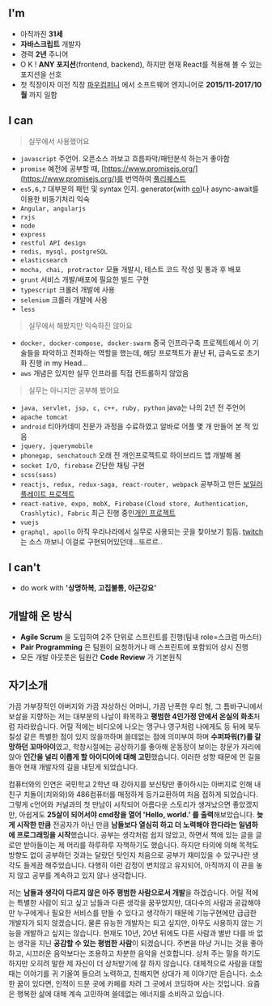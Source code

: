 ## I'm
* 아직까진 **31세**
* **자바스크립트** 개발자
* 경력 **2년** 주니어
* O K ! **ANY 포지션**(frontend, backend), 하지만 현재 React를 적용해 볼 수 있는 포지션을 선호
* 첫 직장이자 이전 직장 [파우컴퍼니](http://www.pawcompany.co.kr/) 에서 소프트웨어 엔지니어로 **2015/11-2017/10월** 까지 일함

## I can
> 실무에서 사용했어요
* `javascript` 주언어. 오픈소스 까보고 흐름파악/패턴분석 하는거 좋아함
* `promise` 예전에 공부할 때, [https://www.promisejs.org/](https://www.promisejs.org/)를 번역하여 [풀리퀘스트](https://github.com/ForbesLindesay/promisejs.org/pull/44)
* `es5,6,7` 대부분의 패턴 및 syntax 인지. generator(with [co](https://github.com/tj/co))나 async-await를 이용한 비동기처리 익숙
* `Angular, angularjs`
* `rxjs`
* `node`
* `express`
* `restful API design`
* `redis, mysql, postgreSQL`
* `elasticsearch`
* `mocha, chai, protractor` 모듈 개발시, 테스트 코드 작성 및 통과 후 배포
* `grunt` 서비스 개발/배포에 필요한 빌드 구현
* `typescript` 크롤러 개발에 사용
* `selenium` 크롤러 개발에 사용
* `less`
>실무에서 해봤지만 익숙하진 않아요
* `docker, docker-compose, docker-swarm` 중국 인프라구축 프로젝트에서 이 기술들을 파악하고 전파하는 역할을 했는데, 해당 프로젝트가 끝난 뒤, 급속도로 초기화 진행 in my Head...
* `aws` 개념은 있지만 실무 인프라를 직접 컨트롤하지 않았음
>실무는 아니지만 공부해 봤어요
* `java, servlet, jsp, c, c++, ruby, python` java는 나의 2년 전 주언어
* `apache tomcat`
* `android` 티아카데미 전문가 과정을 수료하였고 알바로 어플 몇 개 만들어 본 적 있음
* `jquery, jquerymobile`
* `phonegap, senchatouch` 오래 전 개인프로젝트로 하이브리드 앱 개발해 봄
* `socket I/O, firebase` 간단한 채팅 구현
* `scss(sass)`
* `reactjs, redux, redux-saga, react-router, webpack` 공부하고 만든 [보일러플레이트 프로젝트](https://github.com/hyungtae3713/react-fullstack-skeleton)
* `react-native, expo, mobX, Firebase(Cloud store, Authentication, Crashlytic), Fabric` 최근 진행 중인[개인 프로젝트](https://github.com/hyungtae3713/resume/wiki/%EB%84%A4%EC%9D%B4%ED%8B%B0%EB%B8%8C-%EC%95%B1%EA%B0%9C%EB%B0%9C-with-ReactNative(%EA%B0%9C%EC%9D%B8%ED%94%84%EB%A1%9C%EC%A0%9D%ED%8A%B8))
* `vuejs`
* `graphql, apollo` 아직 우리나라에서 실무로 사용되는 곳을 찾아보기 힘듬. [twitch](https://www.twitch.tv)는 소스 까보니 이걸로 구현되어있던데...또르르..

## I can't
* do work with **'상명하복, 고집불통, 야근강요'**

## 개발해 온 방식
* **Agile Scrum** 을 도입하여 2주 단위로 스프린트를 진행(팀내 role=스크럼 마스터)
* **Pair Programming** 은 팀원이 요청하거나 매 스프린트에 포함되어 상시 진행
* 모든 개발 아웃풋은 팀원간 **Code Review** 가 기본원칙

## 자기소개
가끔 가부장적인 아버지와 가끔 자상하신 어머니, 가끔 난폭한 우리 형, 그 틈바구니에서 보살을 지향하는 저는  대부분의 나날이 화목하고 **평범한 4인가정 안에서 온실의 화초**처럼 자라왔습니다. 어릴 적에는 비디오에 나오는 맹구나 영구처럼 나에게도 등 뒤에 북두칠성 같은 특별한 점이 있지 않을까하며 쓸데없는 점에 의미부여 하며 **수퍼파워(?)를 갈망하던 꼬마아이**였고, 학창시절에는 공상하기를 좋아해 운동장이 보이는 창문가 자리에 앉아 **인간을 널리 이롭게 할 아이디어에 대해 고민**했습니다. 이러한 성향 때문에 먼 길을 돌아 현재 개발자의 길을 내딛게 되었습니다.

컴퓨터와의 인연은 국민학교 2학년 때 강아지를 보신탕만 좋아하시는 아버지로 인해 내 친구 치돌이(치와와)와 486컴퓨터를 매정하게 등가교환하여 처음 접하게 되었습니다. 그렇게 c언어와 커널과의 첫 만남이 시작되어 아름다운 스토리가 생겨났으면 좋았겠지만, 아쉽게도 **25살이 되어서야 cmd창을 열어 'Hello, world.' 를 출력**해보았습니다. **늦게 시작한 만큼** 전공자가 아닌 만큼 **남들보다 열심히 하고 더 노력해야 한다라는 일념하에 프로그래밍을 시작**했습니다. 공부는 생각처럼 쉽지 않았고, 하면서 책에 있는 글을 글로만 받아들이는 제 머리를 하루하루 자책하기도 했습니다. 하지만 타의에 의해 목적도 방향도 없이 공부하던 것과는 달랐던 탓인지 처음으로 공부가 재미있을 수 있구나란 생각도 들게끔 해주었습니다. 다행히 이런 감정이 변치않고 유지되어, 아직까지 이 끈을 놓지 않고 공부를 계속하고 있지 않나 생각합니다.

저는 **남들과 생각이 다르지 않은 아주 평범한 사람으로서 개발**을 하겠습니다. 어릴 적에는 특별한 사람이 되고 싶고 남들과 다른 생각을 꿈꾸었지만, 대다수의 사람과 공감해야만 누구에게나 필요한 서비스를 만들 수 있다고 생각하기 때문에 기능구현에만 급급한 개발자가 되지 않겠습니다. 물론 유능한 개발자는 되고 싶지만, 아무도 사용하지 않는 기능을 개발하고 싶지는 않습니다. 현재도 10년, 20년 뒤에도 다른 사람과 별반 다를 바 없는 생각을 지닌 **공감할 수 있는 평범한 사람**이 되겠습니다.
주변을 마냥 거니는 것을 좋아하고, 시끄러운 음악보다는 조용하고 차분한 음악을 선호합니다. 상처 주는 말을 하기도 하지만 오히려 말한 제 자신이 더 상처받기에 잘 하지 않습니다. 대체적으로 사람을 대할 때는 이야기를 귀 기울여 들으려 노력하고, 친해지면 상대가 제 이야기만 듣습니다. 소소한 꿈이 있다면, 인적이 드문 곳에 카페를 차려 그 곳에서 코딩하며 사는 것입니다. 요즘은 행복한 삶에 대해 계속 고민하며 쓸데없는 에너지를 소비하고 있습니다.
